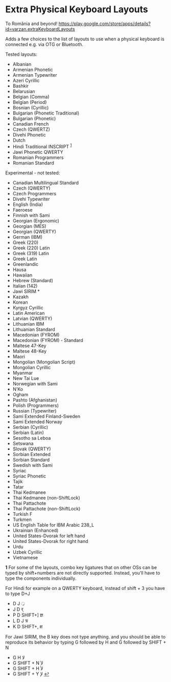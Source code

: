 # Extra Physical Keyboard Layouts
To România and beyond!
https://play.google.com/store/apps/details?id=varzan.extraKeyboardLayouts

Adds a few choices to the list of layouts to use when a physical keyboard is connected e.g. via OTG or Bluetooth.

Tested layouts:
* Albanian
* Armenian Phonetic
* Armenian Typewriter
* Azeri Cyrillic
* Bashkir
* Belarusian
* Belgian (Comma)
* Belgian (Period)
* Bosnian (Cyrillic)
* Bulgarian (Phonetic Traditional)
* Bulgarian (Phonetic)
* Canadian French
* Czech (QWERTZ)
* Divehi Phonetic
* Dutch
* Hindi Traditional INSCRIPT <sup id="a1">[1](#note1)</sup>
* Jawi Phonetic QWERTY
* Romanian Programmers
* Romanian Standard

Experimental - not tested:
* Canadian Multilingual Standard
* Czech (QWERTY)
* Czech Programmers
* Divehi Typewriter
* English (India)
* Faeroese
* Finnish with Sami
* Georgian (Ergonomic)
* Georgian (MES)
* Georgian (QWERTY)
* German (IBM)
* Greek (220)
* Greek (220) Latin
* Greek (319) Latin
* Greek Latin
* Greenlandic
* Hausa
* Hawaiian
* Hebrew (Standard)
* Italian (142)
* Jawi SIRIM *
* Kazakh
* Korean
* Kyrgyz Cyrillic
* Latin American
* Latvian (QWERTY)
* Lithuanian IBM
* Lithuanian Standard
* Macedonian (FYROM)
* Macedonian (FYROM) - Standard
* Maltese 47-Key
* Maltese 48-Key
* Maori
* Mongolian (Mongolian Script)
* Mongolian Cyrillic
* Myanmar
* New Tai Lue
* Norwegian with Sami
* N’Ko
* Ogham
* Pashto (Afghanistan)
* Polish (Programmers)
* Russian (Typewriter)
* Sami Extended Finland-Sweden
* Sami Extended Norway
* Serbian (Cyrillic)
* Serbian (Latin)
* Sesotho sa Leboa
* Setswana
* Slovak (QWERTY)
* Sorbian Extended
* Sorbian Standard
* Swedish with Sami
* Syriac
* Syriac Phonetic
* Tajik
* Tatar
* Thai Kedmanee
* Thai Kedmanee (non-ShiftLock)
* Thai Pattachote
* Thai Pattachote (non-ShiftLock)
* Turkish F
* Turkmen
* US English Table for IBM Arabic 238_L
* Ukrainian (Enhanced)
* United States-Dvorak for left hand
* United States-Dvorak for right hand
* Urdu
* Uzbek Cyrillic
* Vietnamese


<b id="note1">1</b> For some of the layouts, combo key ligatures that on other OSs can be typed by shift+numbers are not directly supported. Instead, you'll have to type the components individually. 

For Hindi for example on a QWERTY keyboard, instead of shift + 3 you have to type D+J
* D J ्र 
* J D र् 
* P D SHIFT+] ज्ञ 
* L D J त्र 
* K D SHIFT+, क्ष

For Jawi SIRIM, the B key does not type anything. and you should be able to reproduce its behavior by typing G followed by H and G followed by SHIFT + N
* G H لا
* G SHIFT + N لآ
* G SHIFT + H لأ
* G SHIFT + Y لإ
[↩](#a1)
